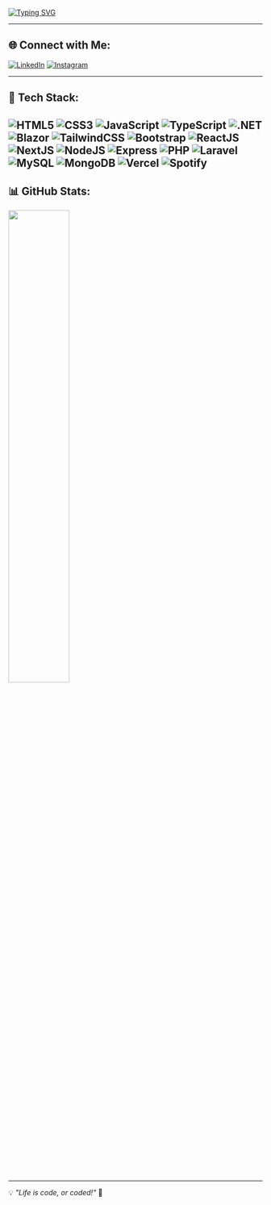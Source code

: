 [![Typing SVG](https://readme-typing-svg.herokuapp.com?font=Fira+Code&weight=600&size=48&duration=1200&pause=2000&color=26B2FF&vCenter=true&random=false&width=920&height=75&lines=Hello+There!%F0%9F%91%8B;I'm+Attar+Rifai;A+Passionate+Web+Developer)](https://git.io/typing-svg)

---

## 🌐 Connect with Me:
[![LinkedIn](https://img.shields.io/badge/LinkedIn-%230077B5.svg?style=for-the-badge&logo=linkedin&logoColor=white)](https://linkedin.com/in/attarrifaii)
[![Instagram](https://img.shields.io/badge/Instagram-%23E4405F.svg?style=for-the-badge&logo=Instagram&logoColor=white)](https://instagram.com/atxree.paii) 

---

## 🚀 Tech Stack:
![HTML5](https://img.shields.io/badge/html5-%23E34F26.svg?style=for-the-badge&logo=html5&logoColor=white)
![CSS3](https://img.shields.io/badge/css3-%231572B6.svg?style=for-the-badge&logo=css3&logoColor=white)
![JavaScript](https://img.shields.io/badge/javascript-%23323330.svg?style=for-the-badge&logo=javascript&logoColor=%23F7DF1E)
![TypeScript](https://img.shields.io/badge/TypeScript-3178C6?style=for-the-badge&logo=typescript&logoColor=white)
![.NET](https://img.shields.io/badge/.NET-512BD4?logo=dotnet&logoColor=fff&style=for-the-badge)
![Blazor](https://img.shields.io/badge/Blazor-512BD4?logo=blazor&logoColor=fff&style=for-the-badge)
![TailwindCSS](https://img.shields.io/badge/tailwindcss-%2338B2AC.svg?style=for-the-badge&logo=tailwind-css&logoColor=white)
![Bootstrap](https://img.shields.io/badge/bootstrap-%238511FA.svg?style=for-the-badge&logo=bootstrap&logoColor=white)
![ReactJS](https://img.shields.io/badge/-ReactJs-61DAFB?logo=react&logoColor=white&style=for-the-badge)
![NextJS](https://img.shields.io/badge/Next-black?style=for-the-badge&logo=next.js&logoColor=white)
![NodeJS](https://img.shields.io/badge/node.js-6DA55F?style=for-the-badge&logo=node.js&logoColor=white)
![Express](https://img.shields.io/badge/Express-000?logo=express&logoColor=fff&style=for-the-badge)
![PHP](https://img.shields.io/badge/php-%23777BB4.svg?style=for-the-badge&logo=php&logoColor=white)
![Laravel](https://img.shields.io/badge/laravel-%23FF2D20.svg?style=for-the-badge&logo=laravel&logoColor=white)
![MySQL](https://img.shields.io/badge/mysql-%2300000f.svg?style=for-the-badge&logo=mysql&logoColor=white)
![MongoDB](https://img.shields.io/badge/mongodb-%2347A248.svg?style=for-the-badge&logo=mongodb&logoColor=white)
![Vercel](https://img.shields.io/badge/vercel-%23000000.svg?style=for-the-badge&logo=vercel&logoColor=white)
![Spotify](https://img.shields.io/badge/Spotify-1ED760?logo=spotify&logoColor=fff&style=for-the-badge)
---

## 📊 GitHub Stats:
<div align="start">
<!--   <img src="https://github-readme-stats.vercel.app/api?username=Reev-Dev&theme=dark&hide_border=false&include_all_commits=true&count_private=true" width="49%" /></br> -->
  <img src="https://github-readme-stats.vercel.app/api/top-langs/?username=Reev-Dev&theme=dark&hide_border=false&layout=compact" width="49%" />
</div>

---

💡 *"Life is code, or coded!"* 🚀
